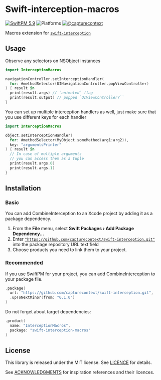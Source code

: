 # Swift-interception-macros

[![SwiftPM 5.9](https://img.shields.io/badge/swiftpm-5.9-ED523F.svg?style=flat)](https://swift.org/download/) ![Platforms](https://img.shields.io/badge/Platforms-iOS_13_|_macOS_10.15_|_Catalyst_13_|_tvOS_13_|_watchOS_7-ED523F.svg?style=flat) [![@capturecontext](https://img.shields.io/badge/contact-@capturecontext-1DA1F2.svg?style=flat&logo=twitter)](https://twitter.com/capture_context) 

Macros extension for [`swift-interception`](https://github.com/capturecontext/swift-interception)

## Usage

Observe any selectors on NSObject instances

```swift
import InterceptionMacros

navigationController.setInterceptionHandler(
  for: #methodSelector(UINavigationController.popViewController)
) { result in 
  print(result.args) // `animated` flag
  print(result.output) // popped `UIViewController?``
}
```

You can set up multiple interception handlers as well, just make sure that you use different keys for each handler

```swift
import InterceptionMacros

object.setInterceptionHandler(
  for: #methodSelector(MyObject.someMethod(arg1:arg2)),
  key: "argumentsPrinter"
) { result in 
  // In case of multiple arguments
  // you can access them as a tuple
  print(result.args.0)
  print(result.args.1)
}
```

## Installation

### Basic

You can add CombineInterception to an Xcode project by adding it as a package dependency.

1. From the **File** menu, select **Swift Packages › Add Package Dependency…**
2. Enter [`"https://github.com/capturecontext/swift-interception.git"`](https://github.com/capturecontext/swift-interception.git) into the package repository URL text field
3. Choose products you need to link them to your project.

### Recommended

If you use SwiftPM for your project, you can add CombineInterception to your package file.

```swift
.package(
  url: "https://github.com/capturecontext/swift-interception.git", 
  .upToNextMinor(from: "0.1.0")
)
```

Do not forget about target dependencies:

```swift
.product(
  name: "InterceptionMacros",
  package: "swift-interception-macros"
)
```

## License

This library is released under the MIT license. See [LICENCE](LICENCE) for details.

See [ACKNOWLEDGMENTS](ACKNOWLEDGMENTS) for inspiration references and their licences.
